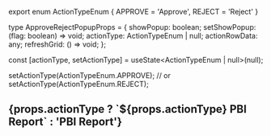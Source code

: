 export enum ActionTypeEnum {
  APPROVE = 'Approve',
  REJECT = 'Reject'
}

type ApproveRejectPopupProps = {
  showPopup: boolean;
  setShowPopup: (flag: boolean) => void;
  actionType: ActionTypeEnum | null;
  actionRowData: any;
  refreshGrid: () => void;
};

const [actionType, setActionType] = useState<ActionTypeEnum | null>(null);

setActionType(ActionTypeEnum.APPROVE);
// or
setActionType(ActionTypeEnum.REJECT);


<h2>{props.actionType ? `${props.actionType} PBI Report` : 'PBI Report'}</h2>